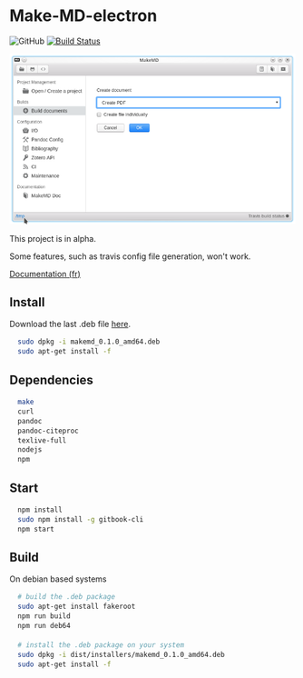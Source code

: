 # Make-MD-electron

![GitHub](https://img.shields.io/github/license/mashape/apistatus.svg) [![Build Status](https://travis-ci.org/Eonm/Make-MD-electron.svg?branch=master)](https://travis-ci.org/Eonm/Make-MD-electron)

![](MakeMD.png)

This project is in alpha.

Some features, such as travis config file generation, won't work.

[Documentation (fr)](https://github.com/Eonm/Make-MD-electron/wiki)

## Install

Download the last .deb file [here](https://github.com/Eonm/Make-MD-electron/releases).

```sh
  sudo dpkg -i makemd_0.1.0_amd64.deb
  sudo apt-get install -f
```

## Dependencies

```sh
  make
  curl
  pandoc
  pandoc-citeproc
  texlive-full
  nodejs
  npm
```

## Start

```sh
  npm install
  sudo npm install -g gitbook-cli
  npm start
```

## Build

On debian based systems

```sh
  # build the .deb package
  sudo apt-get install fakeroot
  npm run build
  npm run deb64

  # install the .deb package on your system
  sudo dpkg -i dist/installers/makemd_0.1.0_amd64.deb
  sudo apt-get install -f
```
